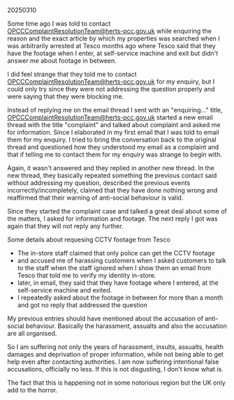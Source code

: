 20250310

Some time ago I was told to contact OPCCComplaintResolutionTeam@herts-pcc.gov.uk while enquiring the reason and the exact article by which my properties was searched when I was arbitrarily arrested at Tesco months ago where Tesco said that they have the footage when I enter, at self-service machine and exit but didn't answer me about footage in between.

I did feel strange that they told me to contact OPCCComplaintResolutionTeam@herts-pcc.gov.uk for my enquiry, but I could only try since they were not addressing the question properly and were saying that they were blocking me.

Instead of replying me on the email thread I sent with an "enquiring..." title, OPCCComplaintResolutionTeam@herts-pcc.gov.uk started a new email thread with the title "complaint" and talked about complaint and asked me for information. Since I elaborated in my first email that I was told to email them for my enquiry. I tried to bring the conversation back to the original thread and questioned how they understood my email as a complaint and that if telling me to contact them for my enquiry was strange to begin with.

Again, it wasn't answered and they replied in another new thread. In the new thread, they basically repeated something the previous contact said without addressing my question, described the previous events incorrectly/incompletely, claimed that they have done nothing wrong and reaffirmed that their warning of anti-social behaviour is valid.

Since they started the complaint case and talked a great deal about some of the matters, I asked for information and footage. The next reply I got was again that they will not reply any further.



Some details about requesing CCTV footage from Tesco
- The in-store staff claimed that only police can get the CCTV footage
- and accused me of harassing customers when I asked customers to talk to the staff when the staff ignored when I show them an email from Tesco that told me to verify my identity in-store.
- later, in email, they said that they have footage where I entered, at the self-service machine and exited.
- I repeatedly asked about the footage in between for more than a month and got no reply that addressed the question



My previous entries should have mentioned about the accusation of anti-social behaviour. Basically the harassment, assualts and also the accusation are all organised.

So I am suffering not only the years of harassment, insults, assualts, health damages and deprivation of proper information, while not being able to get help even after contacting authorities. I am now suffering intentional false accusations, officially no less. If this is not disgusting, I don't know what is.

The fact that this is happening not in some notorious region but the UK only add to the horror.
